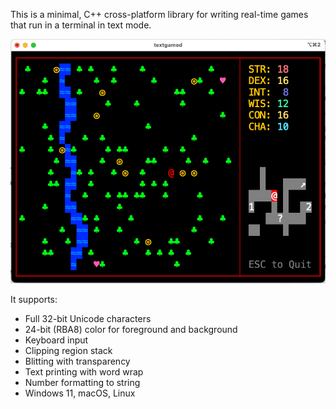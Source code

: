 This is a minimal, C++ cross-platform library for writing
real-time games that run in a terminal in text mode.

![](screenshot.png)

It supports:

- Full 32-bit Unicode characters
- 24-bit (RBA8) color for foreground and background
- Keyboard input
- Clipping region stack
- Blitting with transparency
- Text printing with word wrap
- Number formatting to string
- Windows 11, macOS, Linux

